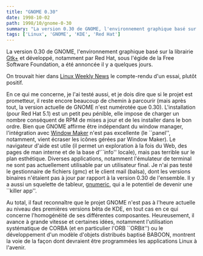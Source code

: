 ```yaml
---
title: "GNOME 0.30"
date: 1998-10-02
path: 1998/10/gnome-0-30
summary: "La version 0.30 de GNOME, l'environnement graphique basé sur la librairie Gtk+ et développé, notamment par Red Hat, sous l'égide de la Free Software Foundation, a été annoncée il y a quelques jours."
tags: ['Linux', 'GNOME', 'KDE', 'Red Hat']
---
```


<P>
La version 0.30 de GNOME, l'environnement graphique basé sur la librairie
<A HREF="http://www.gtk.org/">Gtk+</A> et développé, notamment par Red Hat,
sous l'égide de la Free Software Foundation, a été annoncée il y a quelques
jours.
</P>

<P>
On trouvait hier dans <A HREF="http://lwn.net/">Linux Weekly News</A>
le compte-rendu d'un essai, plutôt positif.
</P>

<P>
En ce qui me concerne, je l'ai testé aussi, et je dois dire que
si le projet est prometteur, il reste encore beaucoup de chemin
à parcourir (mais après tout, la version actuelle de GNOME n'est
numérotée que 0.30). L'installation (pour Red Hat 5.1) est un petit
peu pénible, elle impose de charger un nombre conséquent de RPM de
mises a jour et de les installer dans le bon ordre. Bien que GNOME
affirme être indépendant du window manager, l'intégration avec <A HREF="http://www.windowmaker.org/">Window Maker</A> n'est pas excellente
(le ``panel'', notamment, vient écraser les icônes gérées par
Window Maker). Le navigateur d'aide est utile (il permet un exploration
à la fois du Web, des pages de man interne et de la base d'``info''
locale), mais pas terrible sur le plan esthétique. Diverses applications,
notamment l'émulateur de terminal ne sont pas actuellement utilisable
par un utilisateur final. Je n'ai pas testé le gestionnaire de fichiers
(gmc) et le client mail (balsa), dont les versions binaires n'étaient
pas à jour par rapport à la version 0.30 de l'ensemble. Il y a aussi
un squelette de tableur, <A HREF="http://www.gnome.org/gnumeric/">gnumeric</A>, qui a le potentiel de devenir une ``killer app''.
</P>

<P>
Au total, il faut reconnaître que le projet GNOME n'est pas à l'heure
actuelle au niveau des premières versions bêta de KDE, en tout cas en ce
qui concerne l'homogénéité de ses différentes composantes. Heureusement,
il avance à grande vitesse et certaines idées, notamment l'utilisation
systématique de CORBA (et en particulier l'ORB ``ORBit'') ou le
développement d'un modèle d'objets distribués baptisé BABOON, montrent
la voie de la façon dont devraient être programmées les applications
Linux à l'avenir.
</P>


